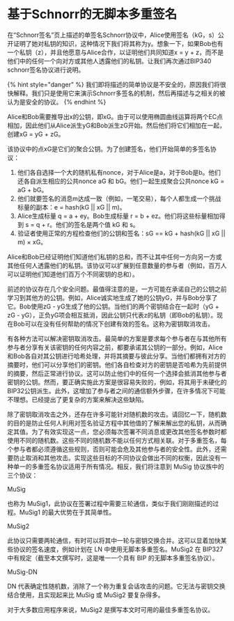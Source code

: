 # 基于Schnorr的无脚本多重签名

在“Schnorr签名”页上描述的单签名Schnorr协议中，Alice使用签名（kG，s）公开证明了她对私钥的知识，这种情况下我们将其称为y。想象一下，如果Bob也有一个私钥（z），并且他愿意与Alice合作，以证明他们共同知道x = y + z，而不是他们中的任何一个向对方或其他人透露他们的私钥。让我们再次通过BIP340 schnorr签名协议进行说明。&#x20;

{% hint style="danger" %}
我们即将描述的简单协议是不安全的，原因我们将很快解释。我们只是使用它来演示Schnorr多签名的机制，然后再描述与之相关的被认为是安全的协议。
{% endhint %}

Alice和Bob需要推导出x的公钥，即xG。由于可以使用椭圆曲线运算将两个EC点相加，因此他们从Alice派生yG和Bob派生zG开始。然后他们将它们相加在一起，创建xG = yG + zG。

该协议中的点xG是它们的聚合公钥。为了创建签名，他们开始简单的多签名协议：

1. 他们各自选择一个大的随机私有nonce，对于Alice是a，对于Bob是b。他们还各自派生相应的公共nonce aG 和 bG。他们一起生成聚合公共nonce kG = aG + bG。
2. 他们就要签名的消息m达成一致（例如，一笔交易），每个人都生成一个挑战标量的副本：e = hash(kG || xG || m)。
3. Alice生成标量 q = a + ey。Bob生成标量 r = b + ez。他们将这些标量相加得到 s = q + r。他们的签名是两个值 kG 和 s。
4. 验证者使用正常的方程检查他们的公钥和签名：sG == kG + hash(kG || xG || m) × xG。&#x20;

Alice和Bob已经证明他们知道他们私钥的总和，而不让其中任何一方向另一方或其他任何人透露他们的私钥。该协议可以扩展到任意数量的参与者（例如，百万人可以证明他们知道他们百万个不同密钥的总和）。&#x20;

前述的协议存在几个安全问题。最值得注意的是，一方可能在承诺自己的公钥之前学习到其他方的公钥。例如，Alice诚实地生成了她的公钥yG，并与Bob分享了它。Bob使用zG - yG生成了他的公钥。当他们的两个密钥结合在一起时（yG + zG - yG），正负yG项会相互抵消，因此公钥只代表z的私钥（即Bob的私钥）。现在Bob可以在没有任何帮助的情况下创建有效的签名。这称为密钥取消攻击。

有各种方法可以解决密钥取消攻击。最简单的方案是要求每个参与者在与其他所有参与者分享有关该密钥的任何内容之前，都要承诺其公钥的一部分。例如，Alice和Bob各自对其公钥进行哈希处理，并将其摘要与彼此分享。当他们都拥有对方的摘要时，他们可以分享他们的密钥。他们各自检查对方的密钥是否哈希为先前提供的摘要，然后正常进行协议。这可以防止他们中的任何一个选择会抵消其他参与者密钥的公钥。然而，要正确实施此方案是很容易失败的，例如，将其用于未硬化的BIP32公钥派生。此外，这增加了参与者之间的通信额外步骤，在许多情况下可能不理想。已经提出了更复杂的方案来解决这些缺陷。

除了密钥取消攻击之外，还存在许多可能针对随机数的攻击。请回忆一下，随机数的目的是防止任何人利用对签名验证方程中其他值的了解来解出您的私钥，从而确定其值。为了有效实现这一点，您必须每次签署不同消息或更改其他签名参数时都使用不同的随机数。这些不同的随机数不能以任何方式相关联。对于多重签名，每个参与者都必须遵循这些规则，否则可能会危及其他参与者的安全性。此外，还需要防止取消和其他攻击。实现这些目标的不同协议会做出不同的权衡，因此没有一种单一的多重签名协议适用于所有情况。相反，我们将注意到 MuSig 协议族中的三个协议：&#x20;

MuSig&#x20;

也称为 MuSig1，此协议在签署过程中需要三轮通信，类似于我们刚刚描述的过程。MuSig1 的最大优势在于其简单性。&#x20;

MuSig2&#x20;

此协议只需要两轮通信，有时可以将其中一轮与密钥交换合并。这可以显着加快某些协议的签名速度，例如计划在 LN 中使用无脚本多重签名。MuSig2 在 BIP327 中有规定（截至本文撰写时，这是唯一一个具有 BIP 的无脚本多重签名协议）。&#x20;

MuSig-DN&#x20;

DN 代表确定性随机数，消除了一个称为重复会话攻击的问题。它无法与密钥交换结合使用，且实现起来比 MuSig 或 MuSig2 要复杂得多。&#x20;

对于大多数应用程序来说，MuSig2 是撰写本文时可用的最佳多重签名协议。
